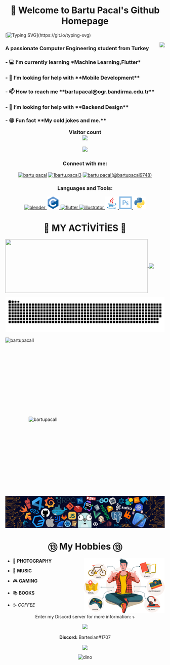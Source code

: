 <h1 align="center">
💬 Welcome to Bartu Pacal's Github Homepage
</h1>

[![Typing SVG](https://readme-typing-svg.herokuapp.com?font=Fira+Code&pause=1000&color=28A61E&background=97F6FF00&width=441&height=55&lines=Hey!+It's+Bartu.;But+you+call+me+Riddler.;I+love+puzzles+and+taking+photos.;My+Major%3AComputer+Engineering;See+you+again+take+care+yourself...)](https://git.io/typing-svg)
</h1> <img align="right" img src="https://media2.giphy.com/media/BE8gB6h6ZoM9DSwlau/200w.webp"/>


<h3 align="left">       A passionate Computer Engineering student from Turkey</h3>
<h3 align="left"> - 💻 I’m currently learning *Machine Learning,Flutter*
<h3 align="left"> - 🤝 I’m looking for help with **Mobile Development**
<h3 align="left"> - 📫 How to reach me **bartupacal@ogr.bandirma.edu.tr**
<h3 align="left"> - 🤝 I’m looking for help with **Backend Design**
<h3 align="left"> - 😁 Fun fact **My cold jokes and me.**

 

 
 <p align="center"> 
 Visitor count<br>
 <img src="https://profile-counter.glitch.me/BartuPacall/count.svg" />
 </p>
 
 <p img align="center" > <img src="https://repository-images.githubusercontent.com/462900780/0a10af70-6cbf-46df-9071-0ff586a3b1d6"/>
 </p>

<h3 align="center">Connect with me:</h3>
<p align="center">
<a href="https://tr.linkedin.com/in/bartu-pa%C3%A7al-b88442251" target="blank"><img align="center" src="https://raw.githubusercontent.com/rahuldkjain/github-profile-readme-generator/master/src/images/icons/Social/linked-in-alt.svg" alt="bartu paçal" height="30" width="40" /></a>
<a href="https://instagram.com/1bartu.pacal3" target="blank"><img align="center" src="https://raw.githubusercontent.com/rahuldkjain/github-profile-readme-generator/master/src/images/icons/Social/instagram.svg" alt="1bartu.pacal3" height="30" width="40" /></a>
<a href="https://www.youtube.com/@bartupacal9748" target="blank"><img align="center" src="https://raw.githubusercontent.com/rahuldkjain/github-profile-readme-generator/master/src/images/icons/Social/youtube.svg" alt="bartu pacal(@bartupacal9748)" height="30" width="40" /></a>
</p>
 

<h3 align="center">Languages and Tools:</h3>
<p align="center"> <a href="https://www.blender.org/" target="_blank" rel="noreferrer"> <img src="https://download.blender.org/branding/community/blender_community_badge_white.svg" alt="blender" width="40" height="40"/> </a> <a href="https://www.cprogramming.com/" target="_blank" rel="noreferrer"> <img src="https://raw.githubusercontent.com/devicons/devicon/master/icons/c/c-original.svg" alt="c" width="40" height="40"/> </a> <a href="https://flutter.dev" target="_blank" rel="noreferrer"> <img src="https://www.vectorlogo.zone/logos/flutterio/flutterio-icon.svg" alt="flutter" width="40" height="40"/> </a> <a href="https://www.adobe.com/in/products/illustrator.html" target="_blank" rel="noreferrer"> <img src="https://www.vectorlogo.zone/logos/adobe_illustrator/adobe_illustrator-icon.svg" alt="illustrator" width="40" height="40"/> </a> <a href="https://www.java.com" target="_blank" rel="noreferrer"> <img src="https://raw.githubusercontent.com/devicons/devicon/master/icons/java/java-original.svg" alt="java" width="40" height="40"/> </a> <a href="https://www.photoshop.com/en" target="_blank" rel="noreferrer"> <img src="https://raw.githubusercontent.com/devicons/devicon/master/icons/photoshop/photoshop-line.svg" alt="photoshop" width="40" height="40"/> </a> <a href="https://www.python.org" target="_blank" rel="noreferrer"> <img src="https://raw.githubusercontent.com/devicons/devicon/master/icons/python/python-original.svg" alt="python" width="40" height="40"/> </a> </p>


<h1 align="center">
🎯 MY ACTİVİTİES 🎯
</h1>
<a href="https://github.com/nkthehustler/github-readme-stats">
<img width=450 height=170 align="center" src="https://github-readme-stats.vercel.app/api?username=BartuPacall&theme=midnight-purple&show_icons=true&bg_color=0D1117&hide_border=true" />
</a>
<a href="https://github.com/nkthehustler/github-readme-stats">
<img align="center" src="https://github-readme-stats.vercel.app/api/top-langs/?username=BartuPacall&theme=midnight-purple&layout=compact&bg_color=0D1117&hide_border=true" />
</a>

![nkthehustler's snake gif](https://github.com/nkthehustler/nkthehustler/blob/output/github-contribution-grid-snake.svg)
 
 <p><img align="left" width="430" height="250" src="https://github-readme-stats.vercel.app/api?username=bartupacall&show_icons=true&locale=en" alt="bartupacall" /></p>
<p><img align="right" width="430" height="250" src="https://github-readme-streak-stats.herokuapp.com/?user=bartupacall&" alt="bartupacall" /></p>

<img src=https://raw.githubusercontent.com/KevinPatel04/KevinPatel04/master/header.png />

<h1 align="center">
 ⑬ My Hobbies ⑬
</h1>

- 📸 **PHOTOGRAPHY**<img align="right" style="width:16rem; height:auto" img src="https://github.com/nkthehustler/nkthehustler/raw/main/Hobbies.png"/>

- 🎵 **MUSIC**

- 🎮 **GAMING**

- 📚 **BOOKS**

- ☕ *COFFEE*

<p align="center">
  Enter my Discord server for more information: ⤵️
</p>

<p align="center">
  <a href="https://discord.gg/JrE2WrKp" alt="Discord">
  <img src="https://cincydiscord.com/wp-content/uploads/2019/02/CINCYDISCORDJOIN.png"/></a>
</p>

<p align="center">
  <strong>Discord:</strong> Bartesian#1707
</p>
<p align="center">
 </h1> <img align="center" img src="https://steamuserimages-a.akamaihd.net/ugc/1628570202479186424/C7D680EFAA59033BA4955B041CD773857074BD1F/?imw=506&&ima=fit&impolicy=Letterbox&imcolor=%23000000&letterbox=false"/>
 </p>
 <div align=center>

 ![dino](https://gitee.com/skykeyjoker/PicCloud/raw/master/img/dino.gif)
  
</div>
